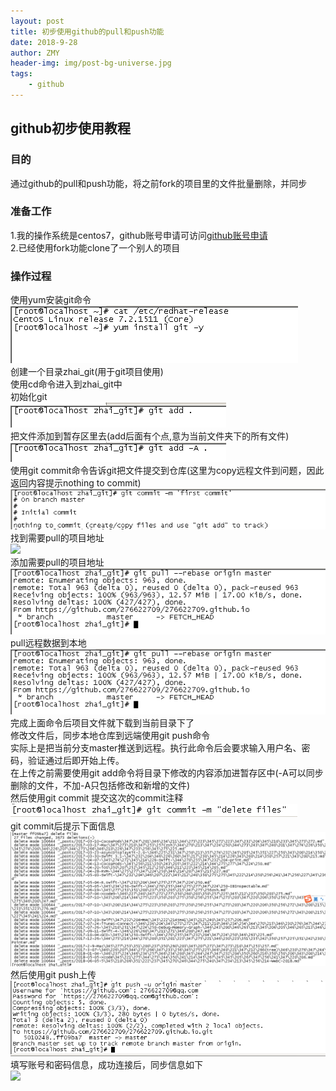 ```yaml
---
layout: post
title: 初步使用github的pull和push功能
date: 2018-9-28
author: ZMY
header-img: img/post-bg-universe.jpg
tags:
    - github
---
```

## github初步使用教程
### 目的
通过github的pull和push功能，将之前fork的项目里的文件批量删除，并同步  
### 准备工作
1.我的操作系统是centos7，github账号申请可访问[github账号申请](https://github.com/)   
2.已经使用fork功能clone了一个别人的项目 
### 操作过程 
使用yum安装git命令  
![](https://github.com/276622709/276622709.github.io/blob/master/img/github/git_install.png)  
创建一个目录zhai_git(用于git项目使用)  
使用cd命令进入到zhai_git中  
初始化git  
![](https://github.com/276622709/276622709.github.io/blob/master/img/github/git_init.png)  
把文件添加到暂存区里去(add后面有个点,意为当前文件夹下的所有文件)  
![](https://github.com/276622709/276622709.github.io/blob/master/img/github/git_add.png)  
使用git commit命令告诉git把文件提交到仓库(这里为copy远程文件到问题，因此返回内容提示nothing to commit)  
![](https://github.com/276622709/276622709.github.io/blob/master/img/github/git_commit.png)  
找到需要pull的项目地址  
![](https://github.com/276622709/276622709.github.io/blob/master/img/github/find_pull_project_address)  
添加需要pull的项目地址  
![](https://github.com/276622709/276622709.github.io/blob/master/img/github/pull_data.png)  
pull远程数据到本地  
![](https://github.com/276622709/276622709.github.io/blob/master/img/github/pull_data.png)  
完成上面命令后项目文件就下载到当前目录下了  
修改文件后，同步本地仓库到远端使用git push命令  
实际上是把当前分支master推送到远程。执行此命令后会要求输入用户名、密码，验证通过后即开始上传。  
在上传之前需要使用git add命令将目录下修改的内容添加进暂存区中(-A可以同步删除的文件，不加-A只包括修改和新增的文件)  
然后使用git commit 提交这次的commit注释  
![](https://github.com/276622709/276622709.github.io/blob/master/img/github/git_commit_again.png)  
git commit后提示下面信息  
![](https://github.com/276622709/276622709.github.io/blob/master/img/github/git_commit_post_info.png)  
然后使用git push上传  
![](https://github.com/276622709/276622709.github.io/blob/master/img/github/git_push.png)  
填写账号和密码信息，成功连接后，同步信息如下  
![](https://github.com/276622709/276622709.github.io/blob/master/img/github/)  
